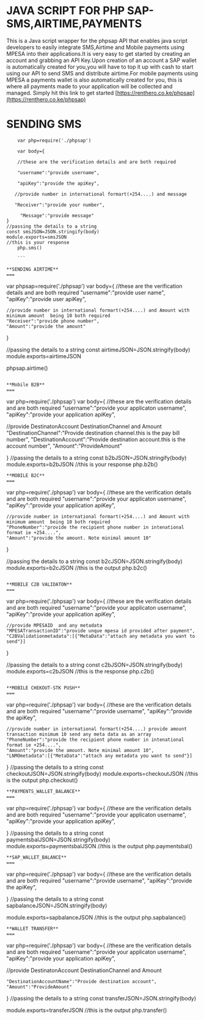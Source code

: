 # JAVA SCRIPT FOR PHP SAP-SMS,AIRTIME,PAYMENTS
This is a Java script wrapper for the phpsap API that enables java script developers to easily integrate SMS,Airtime and Mobile payments using MPESA into their applications.It is very easy to get started by creating an account and grabbing an API Key.Upon creation of an account a SAP wallet is automatically created for you,you will have to top it up with cash to start using our API to send SMS and distribute airtime.For mobile payments using MPESA a payments wallet is also automatically created for you, this is where all payments made to your application will be collected and managed. Simply hit this link to get started [https://renthero.co.ke/phpsap](https://renthero.co.ke/phpsap)

**SENDING SMS**
===

```
    var php=require('./phpsap')

    var body={

    //these are the verification details and are both required

    "username":"provide username",

    "apiKey":"provide the apiKey",

   //provide number in international formart(+254....) and message

   "Receiver":"provide your number",

	 "Message":"provide message"
}
//passing the details to a string
const smsJSON=JSON.stringify(body)
module.exports=smsJSON
//this is your response
    php.sms()

    ```

**SENDING AIRTIME**
===
```
var phpsap=require('./phpsap')
var body={
    //these are the verification details and are both required
     "username":"provide user name",
     "apiKey":"provide user apiKey",

    //provide number in international formart(+254....) and Amount with minimum amount  being 10 both required
	"Receiver":"provide phone number",
	"Amount":"provide the amount"
}


//passing the details to a string
const airtimeJSON=JSON.stringify(body)
module.exports=airtimeJSON


phpsap.airtime()
```

**Mobile B2B**
===
```
var php=require('./phpsap')
var body={
  //these are the verification details and are both required
  "username":"provide your applicaton username",
  "apiKey":"provide your application apiKey",


 //provide DestinatonAccount DestinationChannel and Amount
 "DestinationChannel":"Provide destination channel.this is the pay bill number",
  "DestinationAccount":"Provide destination account.this is the account number",
  "Amount":"ProvideAmount"
 
  
}
//passing the details to a string
const b2bJSON=JSON.stringify(body)
module.exports=b2bJSON
//this is your response
php.b2b()
```
**MOBILE B2C**
===

```
var php=require('./phpsap')
var body={
    //these are the verification details and are both required
   	"username":"provide your applicaton username",
    "apiKey":"provide your application apiKey",

    //provide number in international formart(+254....) and Amount with minimum amount  being 10 both required
	"PhoneNumber":"provide the recipient phone number in intenational format ie +254....",
	"Amount":"provide the amount. Note minimal amount 10"
}


//passing the details to a string
const b2cJSON=JSON.stringify(body)
module.exports=b2cJSON
//this is the output
php.b2c()
```

**MOBILE C2B VALIDATON**
===
```
var php=require('./phpsap')
var body={
    //these are the verification details and are both required
   	"username":"provide your applicaton username",
    "apiKey":"provide your application apiKey",
     
    //provide MPESAID  and any metadata
    "MPESATransactionID":"provide unque mpesa id provided after payment",
    "C2BValidationmetadata":[{"MetaData":"attach any metadata you want to send"}]
}


//passing the details to a string
const c2bJSON=JSON.stringify(body)
module.exports=c2bJSON
//this is the response
php.c2b()
```

**MOBILE CHEKOUT-STK PUSH**
===
```
var php=require('./phpsap')
var body={
      //these are the verification details and are both required
      "username":"provide username",
      "apiKey":"provide the apiKey",
   

    //provide number in international formart(+254....) provide amount transaction minimum 10 send any meta data as an array
    "PhoneNumber":"provide the recipient phone number in intenational format ie +254....",
	"Amount":"provide the amount. Note minimal amount 10",
    "LNMOmetadata":[{"MetaData":"attach any metadata you want to send"}]
    
}
//passing the details to a string
const checkoutJSON=JSON.stringify(body)
module.exports=checkoutJSON
//this is the output
php.checkout()
```
**PAYMENTS_WALLET_BALANCE**
===
```
var php=require('./phpsap')
var body={
    //these are the verification details and are both required
    "username":"provide your applicaton username",
    "apiKey":"provide your application apiKey",
        
}
//passing the details to a string
const paymentsbalJSON=JSON.stringify(body)
module.exports=paymentsbalJSON
//this is the output
php.paymentsbal()
```
**SAP_WALLET_BALANCE**
===
```
var php=require('./phpsap')
var body={
    //these are the verification details and are both required
    "username":"provide username",
    "apiKey":"provide the apiKey",
        
}
//passing the details to a string
const sapbalanceJSON=JSON.stringify(body)

module.exports=sapbalanceJSON
//this is the output
php.sapbalance()
```
**WALLET TRANSFER**
===
```
var php=require('./phpsap')
var body={
    //these are the verification details and are both required
    "username":"provide your applicaton username",
    "apiKey":"provide your application apiKey",
  
  
   //provide DestinatonAccount DestinationChannel and Amount
  
    "DestinationAccountName":"Provide destination account",
    "Amount":"ProvideAmount"
   
    
  }
  //passing the details to a string
  const transferJSON=JSON.stringify(body)
  
  module.exports=transferJSON
//this is the output
php.transfer()
```
